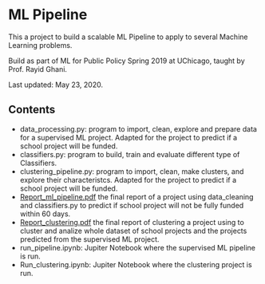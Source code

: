 # ML Pipeline

This a project to build a scalable ML Pipeline to apply to several Machine Learning problems.

Build as part of ML for Public Policy Spring 2019 at UChicago, taught by Prof. Rayid Ghani. 

Last updated: May 23, 2020.

## Contents

 - data_processing.py: program to import, clean, explore and prepare data
   for a supervised ML project. Adapted for the project to predict if a school project will be funded.
 - classifiers.py: program to build, train and evaluate different type of Classifiers.
 - clustering_pipeline.py: program to import, clean, make clusters, and explore their characteristcs. Adapted for the project to predict if a school project will be funded.
 - [Report_ml_pipeline.pdf](https://github.com/angelicavi/capp_ml_spring2020/blob/master/Report_ml_pipeline.pdf "Report_ml_pipeline.pdf") the final report of a project using data_cleaning and classifiers.py to predict if school project will not be fully funded within 60 days.
  - [Report_clustering.pdf](https://github.com/angelicavi/capp_ml_spring2020/blob/master/Report_clustering.pdf "Report_clustering.pdf") the final report of clustering a project using to cluster and analize whole dataset of school projects and the projects predicted from the supervised ML project.
 - run_pipeline.ipynb: Jupiter Notebook where the supervised ML pipeline is run.
 - Run_clustering.ipynb: Jupiter Notebook where the clustering project is run.